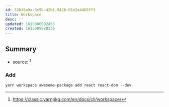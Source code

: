 ```yaml
---
id: 52b38a9a-3c9b-42b1-942b-01e2a4465ff3
title: Workspace
desc: ''
updated: 1615086002453
created: 1615085980336
---
```


## Summary
- source: [^1]
<!-- -->

### Add
```
yarn workspace awesome-package add react react-dom --dev
```

[^1]: https://classic.yarnpkg.com/en/docs/cli/workspace/